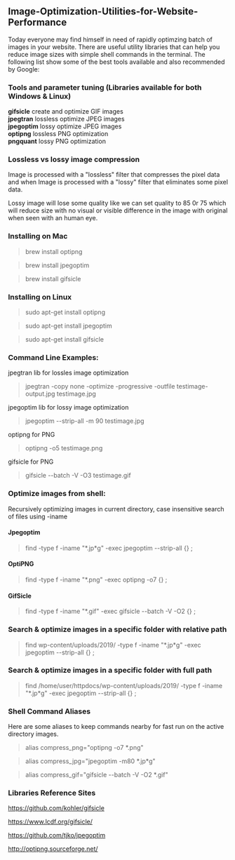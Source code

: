 ## Image-Optimization-Utilities-for-Website-Performance
Today everyone may find himself in need of rapidly optimzing batch of images in your website. There are useful utility libraries that can help you reduce image sizes with simple shell commands in the terminal. The following list show some of the best tools available and also recommended by Google:

### Tools and parameter tuning (Libraries available for both Windows & Linux)

<strong>gifsicle</strong> 	create and optimize GIF images<br />
<strong>jpegtran</strong> 	lossless optimize JPEG images<br />
<strong>jpegoptim</strong>  lossy optimize JPEG images<br />
<strong>optipng</strong>    lossless PNG optimization<br />
<strong>pngquant</strong> 	lossy PNG optimization<br />

### Lossless vs lossy image compression

Image is processed with a "lossless" filter that compresses the pixel data and when Image is processed with a "lossy" filter that eliminates some pixel data.

Lossy image will lose some quality like we can set quality to 85 0r 75 which will reduce size with no visual or visible difference in the image with original when seen with an human eye.

### Installing on Mac

> brew install optipng

> brew install jpegoptim

> brew install gifsicle

### Installing on Linux

> sudo apt-get install optipng

> sudo apt-get install jpegoptim

> sudo apt-get install gifsicle

### Command Line Examples:

jpegtran lib for lossles image optimization<br />
> jpegtran -copy none -optimize -progressive -outfile testimage-output.jpg testimage.jpg

jpegoptim lib for lossy image optimization<br />
> jpegoptim --strip-all -m 90 testimage.jpg

optipng for PNG<br />
> optipng -o5 testimage.png

gifsicle for PNG<br />
> gifsicle --batch -V -O3 testimage.gif

### Optimize images from shell:
Recursively optimizing images in current directory, case insensitive search of files using -iname

#### Jpegoptim
> find -type f -iname "\*.jp\*g" -exec jpegoptim --strip-all {} \;

#### OptiPNG
> find -type f -iname "\*.png" -exec optipng -o7 {} \;

#### GifSicle
> find -type f -iname "\*.gif" -exec gifsicle --batch -V -O2 {} \;

### Search & optimize images in a specific folder with relative path
> find wp-content/uploads/2019/ -type f -iname "\*.jp\*g" -exec jpegoptim --strip-all {} \;

### Search & optimize images in a specific folder with full path
> find /home/user/httpdocs/wp-content/uploads/2019/ -type f -iname "\*.jp\*g" -exec jpegoptim --strip-all {} \;


### Shell Command Aliases
Here are some aliases to keep commands nearby for fast run on the active directory images.

> alias compress_png="optipng -o7 \*.png"

> alias compress_jpg="jpegoptim -m80 \*.jp\*g"

> alias compress_gif="gifsicle --batch -V -O2 \*.gif"

### Libraries Reference Sites

https://github.com/kohler/gifsicle

https://www.lcdf.org/gifsicle/

https://github.com/tjko/jpegoptim

http://optipng.sourceforge.net/
